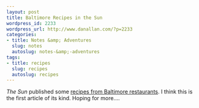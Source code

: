 ```yaml
---
layout: post
title: Baltimore Recipes in the Sun
wordpress_id: 2233
wordpress_url: http://www.danallan.com/?p=2233
categories:
- title: Notes &amp; Adventures
  slug: notes
  autoslug: notes-&amp;-adventures
tags:
- title: recipes
  slug: recipes
  autoslug: recipes
---
```


_The Sun_ published some [recipes from Baltimore restaurants](http://www.baltimoresun.com/entertainment/dining/bal-classic-baltimore-restaurant-recipes-pictures,0,5786936.photogallery). I think this is the first article of its kind. Hoping for more....
